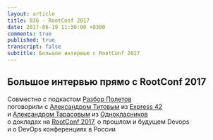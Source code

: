```yaml
---
layout: article
title: 036 - RootConf 2017
date: 2017-06-19 11:30:00 +0300
comments: true
published: true
transcript: false
subtitle: Большое интервью с RootConf 2017
---
```


## Большое интервью прямо с RootConf 2017
Совместно с подкастом [Разбор Полетов](http://razbor-poletov.com)  
поговорили с [Александром Титовым](https://www.facebook.com/alex.o.titov) из [Express 42](http://express42.com)  
и [Александром Тарасовым](https://www.facebook.com/aatarasoff) из [Однокласников](ok.ru)  
о докладах на [RootConf 2017](http://rootconf.ru), о прошлом и будущем Devops  
и о DevOps конференциях в России
